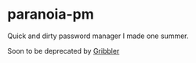 # paranoia-pm
Quick and dirty password manager I made one summer.

Soon to be deprecated by [Gribbler](https://github.com/LStandman/gribbler)
